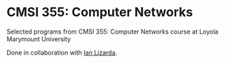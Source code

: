 # CMSI 355: Computer Networks
Selected programs from CMSI 355: Computer Networks course at Loyola Marymount University

Done in collaboration with [Ian Lizarda](https://github.com/ianlizzo).
